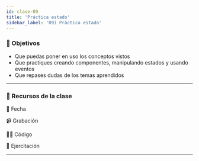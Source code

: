 ```yaml
---
id: clase-09
title: 'Práctica estado'
sidebar_label: '09) Práctica estado'
---
```


### 🏁 Objetivos

- Que puedas poner en uso los conceptos vistos
- Que practiques creando componentes, manipulando estados y usando eventos
- Que repases dudas de los temas aprendidos

---

### 🚀 Recursos de la clase

📆 Fecha

📹 Grabación

👩‍💻 Código

💪 Ejercitación

---
